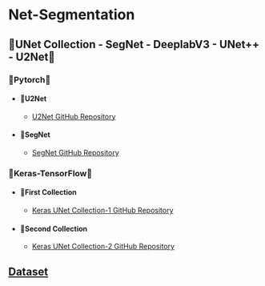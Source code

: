 # Net-Segmentation

## 🔵UNet Collection - SegNet - DeeplabV3 - UNet++ - U2Net🔵

### 🔸Pytorch🔸
  -  #### 🔸U2Net
     - [U2Net GitHub Repository](https://github.com/xuebinqin/U-2-Net/tree/master)

  -  #### 🔸SegNet
     - [SegNet GitHub Repository](https://github.com/delta-onera/segnet_pytorch)

### 🔹Keras-TensorFlow🔹
 - #### 🔹First Collection
    - [Keras UNet Collection-1 GitHub Repository](https://github.com/yingkaisha/keras-unet-collection/tree/main)

 - #### 🔹Second Collection
    - [Keras UNet Collection-2 GitHub Repository](https://github.com/divamgupta/image-segmentation-keras/tree/master)
## [Dataset](https://dataverse.harvard.edu/dataset.xhtml?persistentId=doi:10.7910/DVN/EGIEBY)
